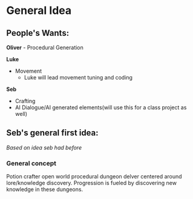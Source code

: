 # General Idea

## People's Wants:

**Oliver**
    - Procedural Generation

**Luke**
- Movement
    - Luke will lead movement tuning and coding

**Seb**
- Crafting
- AI Dialogue/AI generated elements(will use this for a class project as well)


## Seb's general first idea:
*Based on idea seb had before*

### General concept
Potion crafter open world procedural dungeon delver centered around lore/knowledge discovery. Progression is fueled by discovering new knowledge in these dungeons.